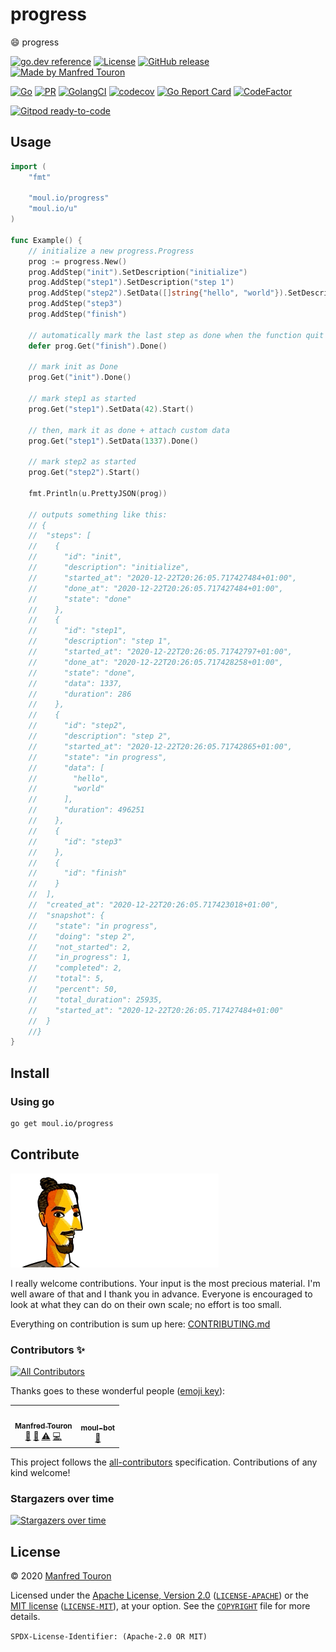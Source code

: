 # progress

:smile: progress

[![go.dev reference](https://img.shields.io/badge/go.dev-reference-007d9c?logo=go&logoColor=white)](https://pkg.go.dev/moul.io/progress)
[![License](https://img.shields.io/badge/license-Apache--2.0%20%2F%20MIT-%2397ca00.svg)](https://github.com/moul/progress/blob/master/COPYRIGHT)
[![GitHub release](https://img.shields.io/github/release/moul/progress.svg)](https://github.com/moul/progress/releases)
[![Made by Manfred Touron](https://img.shields.io/badge/made%20by-Manfred%20Touron-blue.svg?style=flat)](https://manfred.life/)

[![Go](https://github.com/moul/progress/workflows/Go/badge.svg)](https://github.com/moul/progress/actions?query=workflow%3AGo)
[![PR](https://github.com/moul/progress/workflows/PR/badge.svg)](https://github.com/moul/progress/actions?query=workflow%3APR)
[![GolangCI](https://golangci.com/badges/github.com/moul/progress.svg)](https://golangci.com/r/github.com/moul/progress)
[![codecov](https://codecov.io/gh/moul/progress/branch/master/graph/badge.svg)](https://codecov.io/gh/moul/progress)
[![Go Report Card](https://goreportcard.com/badge/moul.io/progress)](https://goreportcard.com/report/moul.io/progress)
[![CodeFactor](https://www.codefactor.io/repository/github/moul/progress/badge)](https://www.codefactor.io/repository/github/moul/progress)

[![Gitpod ready-to-code](https://img.shields.io/badge/Gitpod-ready--to--code-blue?logo=gitpod)](https://gitpod.io/#https://github.com/moul/progress)

## Usage

[embedmd]:# (example_test.go /import\ / $)
```go
import (
	"fmt"

	"moul.io/progress"
	"moul.io/u"
)

func Example() {
	// initialize a new progress.Progress
	prog := progress.New()
	prog.AddStep("init").SetDescription("initialize")
	prog.AddStep("step1").SetDescription("step 1")
	prog.AddStep("step2").SetData([]string{"hello", "world"}).SetDescription("step 2")
	prog.AddStep("step3")
	prog.AddStep("finish")

	// automatically mark the last step as done when the function quit
	defer prog.Get("finish").Done()

	// mark init as Done
	prog.Get("init").Done()

	// mark step1 as started
	prog.Get("step1").SetData(42).Start()

	// then, mark it as done + attach custom data
	prog.Get("step1").SetData(1337).Done()

	// mark step2 as started
	prog.Get("step2").Start()

	fmt.Println(u.PrettyJSON(prog))

	// outputs something like this:
	// {
	//  "steps": [
	//    {
	//      "id": "init",
	//      "description": "initialize",
	//      "started_at": "2020-12-22T20:26:05.717427484+01:00",
	//      "done_at": "2020-12-22T20:26:05.717427484+01:00",
	//      "state": "done"
	//    },
	//    {
	//      "id": "step1",
	//      "description": "step 1",
	//      "started_at": "2020-12-22T20:26:05.71742797+01:00",
	//      "done_at": "2020-12-22T20:26:05.717428258+01:00",
	//      "state": "done",
	//      "data": 1337,
	//      "duration": 286
	//    },
	//    {
	//      "id": "step2",
	//      "description": "step 2",
	//      "started_at": "2020-12-22T20:26:05.71742865+01:00",
	//      "state": "in progress",
	//      "data": [
	//        "hello",
	//        "world"
	//      ],
	//      "duration": 496251
	//    },
	//    {
	//      "id": "step3"
	//    },
	//    {
	//      "id": "finish"
	//    }
	//  ],
	//  "created_at": "2020-12-22T20:26:05.717423018+01:00",
	//  "snapshot": {
	//    "state": "in progress",
	//    "doing": "step 2",
	//    "not_started": 2,
	//    "in_progress": 1,
	//    "completed": 2,
	//    "total": 5,
	//    "percent": 50,
	//    "total_duration": 25935,
	//    "started_at": "2020-12-22T20:26:05.717427484+01:00"
	//  }
	//}
}
```

## Install

### Using go

```sh
go get moul.io/progress
```

## Contribute

![Contribute <3](https://raw.githubusercontent.com/moul/moul/master/contribute.gif)

I really welcome contributions.
Your input is the most precious material.
I'm well aware of that and I thank you in advance.
Everyone is encouraged to look at what they can do on their own scale;
no effort is too small.

Everything on contribution is sum up here: [CONTRIBUTING.md](./CONTRIBUTING.md)

### Contributors ✨

<!-- ALL-CONTRIBUTORS-BADGE:START - Do not remove or modify this section -->
[![All Contributors](https://img.shields.io/badge/all_contributors-2-orange.svg)](#contributors)
<!-- ALL-CONTRIBUTORS-BADGE:END -->

Thanks goes to these wonderful people ([emoji key](https://allcontributors.org/docs/en/emoji-key)):

<!-- ALL-CONTRIBUTORS-LIST:START - Do not remove or modify this section -->
<!-- prettier-ignore-start -->
<!-- markdownlint-disable -->
<table>
  <tr>
    <td align="center"><a href="http://manfred.life"><img src="https://avatars1.githubusercontent.com/u/94029?v=4" width="100px;" alt=""/><br /><sub><b>Manfred Touron</b></sub></a><br /><a href="#maintenance-moul" title="Maintenance">🚧</a> <a href="https://github.com/moul/progress/commits?author=moul" title="Documentation">📖</a> <a href="https://github.com/moul/progress/commits?author=moul" title="Tests">⚠️</a> <a href="https://github.com/moul/progress/commits?author=moul" title="Code">💻</a></td>
    <td align="center"><a href="https://manfred.life/moul-bot"><img src="https://avatars1.githubusercontent.com/u/41326314?v=4" width="100px;" alt=""/><br /><sub><b>moul-bot</b></sub></a><br /><a href="#maintenance-moul-bot" title="Maintenance">🚧</a></td>
  </tr>
</table>

<!-- markdownlint-enable -->
<!-- prettier-ignore-end -->
<!-- ALL-CONTRIBUTORS-LIST:END -->

This project follows the [all-contributors](https://github.com/all-contributors/all-contributors)
specification. Contributions of any kind welcome!

### Stargazers over time

[![Stargazers over time](https://starchart.cc/moul/progress.svg)](https://starchart.cc/moul/progress)

## License

© 2020 [Manfred Touron](https://manfred.life)

Licensed under the [Apache License, Version 2.0](https://www.apache.org/licenses/LICENSE-2.0)
([`LICENSE-APACHE`](LICENSE-APACHE)) or the [MIT license](https://opensource.org/licenses/MIT)
([`LICENSE-MIT`](LICENSE-MIT)), at your option.
See the [`COPYRIGHT`](COPYRIGHT) file for more details.

`SPDX-License-Identifier: (Apache-2.0 OR MIT)`
